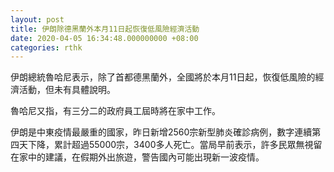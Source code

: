 ```yaml
---
layout: post
title: 伊朗除德黑蘭外本月11日起恢復低風險經濟活動
date: 2020-04-05 16:34:48.000000000 +08:00
categories: rthk
---
```


伊朗總統魯哈尼表示，除了首都德黑蘭外，全國將於本月11日起，恢復低風險的經濟活動，但未有具體說明。

魯哈尼又指，有三分二的政府員工屆時將在家中工作。 

伊朗是中東疫情最嚴重的國家，昨日新增2560宗新型肺炎確診病例，數字連續第四天下降，累計超過55000宗，3400多人死亡。當局早前表示，許多民眾無視留在家中的建議，在假期外出旅遊，警告國內可能出現新一波疫情。
